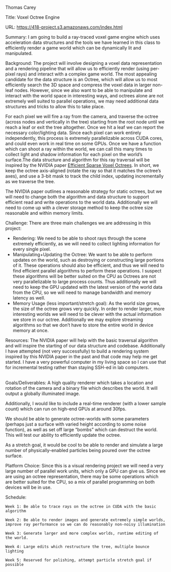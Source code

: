 <!-- Output copied to clipboard! -->

<!-----

Yay, no errors, warnings, or alerts!

Conversion time: 0.28 seconds.


Using this Markdown file:

1. Paste this output into your source file.
2. See the notes and action items below regarding this conversion run.
3. Check the rendered output (headings, lists, code blocks, tables) for proper
   formatting and use a linkchecker before you publish this page.

Conversion notes:

* Docs to Markdown version 1.0β33
* Tue Nov 08 2022 21:33:49 GMT-0800 (PST)
* Source doc: Project Proposal
----->


Thomas Carey

Title: Voxel Octree Engine

URL: https://418-project.s3.amazonaws.com/index.html

Summary: I am going to build a ray-traced voxel game engine which uses acceleration data structures and the tools we have learned in this class to efficiently render a game world which can be dynamically lit and manipulated.

Background: The project will involve designing a voxel data representation and a rendering pipeline that will allow us to efficiently render (using per-pixel rays) and interact with a complex game world. The most appealing candidate for the data structure is an Octree, which will allow us to most efficiently search the 3D space and compress the voxel data in larger non-leaf nodes. However, since we also want to be able to manipulate and interact with the world space in interesting ways, and octrees alone are not extremely well suited to parallel operations, we may need additional data structures and tricks to allow this to take place.

For each pixel we will fire a ray from the camera, and traverse the octree (across nodes and vertically in the tree) starting from the root node until we reach a leaf or exit the tree altogether. Once we hit a leaf we can report the necessary color/lighting data. Since each pixel can work entirely independently, this process is extremely parallelizable across CUDA cores, and could even work in real time on some GPUs. Once we have a function which can shoot a ray within the world, we can call this many times to collect light and shadow information for each pixel on the world’s surface.The data structure and algorithm for this ray traversal will be inspired by the NVIDIA paper [Efficient Sparse Voxel Octrees](https://research.nvidia.com/sites/default/files/pubs/2010-02_Efficient-Sparse-Voxel/laine2010i3d_paper.pdf). In short, we keep the octree axis-aligned (rotate the ray so that it matches the octree’s axes), and use a 3-bit mask to track the child index, updating incrementally as we traverse the tree. 

The NVIDIA paper outlines a reasonable strategy for static octrees, but we will need to change both the algorithm and data structure to support efficient read and write operations to the world data. Additionally we will need to come up with a clever storage method to keep the octree size reasonable and within memory limits.

Challenge: There are three main challenges we are addressing in this project: 



* Rendering: We need to be able to shoot rays through the scene extremely efficiently, as we will need to collect lighting information for every single pixel.
* Manipulating+Updating the Octree: We want to be able to perform updates on the world, such as destroying or constructing large portions of it. These operations should also be efficient, and thus we will need to find efficient parallel algorithms to perform these operations. I suspect these algorithms will be better suited on the CPU as Octrees are not very parallelizable to large process counts. Thus additionally we will need to keep the GPU updated with the latest version of the world data from the CPU, so we will need to manage bandwidth and memory latency as well. 
* Memory Usage (less important/stretch goal): As the world size grows, the size of the octree grows very quickly. In order to render larger, more interesting worlds we will need to be clever with the actual information we store in our octree. Additionally we may explore streaming algorithms so that we don’t have to store the entire world in device memory at once.

Resources: The NVIDIA paper will help with the basic traversal algorithm and will inspire the starting of our data structure and codebase. Additionally I have attempted (not very successfully) to build a rendering system inspired by this NVIDIA paper in the past and that code may help me get started. I have a very powerful computer in my living space so I can use that for incremental testing rather than staying SSH-ed in lab computers. 

 \
Goals/Deliverables: A high quality renderer which takes a location and rotation of the camera and a binary file which describes the world. It will output a globally illuminated image.

Additionally, I would like to include a real-time renderer (with a lower sample count) which can run on high-end GPUs at around 30fps.

We should be able to generate octree-worlds with some parameters (perhaps just a surface with varied height according to some noise function), as well as set off large “bombs” which can destruct the world. This will test our ability to efficiently update the octree. 

As a stretch goal, it would be cool to be able to render and simulate a large number of physically-enabled particles being poured over the octree surface. 

Platform Choice: Since this is a visual rendering project we will need a very large number of parallel work units, which only a GPU can give us. Since we are using an octree representation, there may be some operations which are better suited for the CPU, so a mix of parallel programming on both devices will be in use. 

Schedule:

	Week 1: Be able to trace rays on the octree in CUDA with the basic algorithm

	Week 2: Be able to render images and generate extremely simple worlds, improve ray performance so we can do reasonably non-noisy illumination

	Week 3: Generate larger and more complex worlds, runtime editing of the world.

	Week 4: Large edits which restructure the tree, multiple bounce lighting

	Week 5: Reserved for polishing, attempt particle stretch goal if possible

